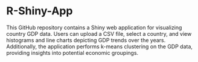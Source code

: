 # R-Shiny-App
This GitHub repository contains a Shiny web application for visualizing country GDP data. Users can upload a CSV file, select a country, and view histograms and line charts depicting GDP trends over the years. Additionally, the application performs k-means clustering on the GDP data, providing insights into potential economic groupings.
